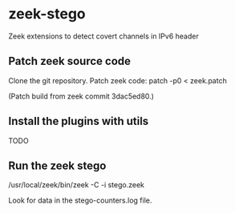 # zeek-stego
Zeek extensions to detect covert channels in IPv6 header

## Patch zeek source code

Clone the git repository.
Patch zeek code:
patch -p0 < zeek.patch

(Patch build from zeek commit 3dac5ed80.)

## Install the plugins with utils

TODO

## Run the zeek stego

/usr/local/zeek/bin/zeek -C -i <interface> stego.zeek 
  
Look for data in the stego-counters.log file.
